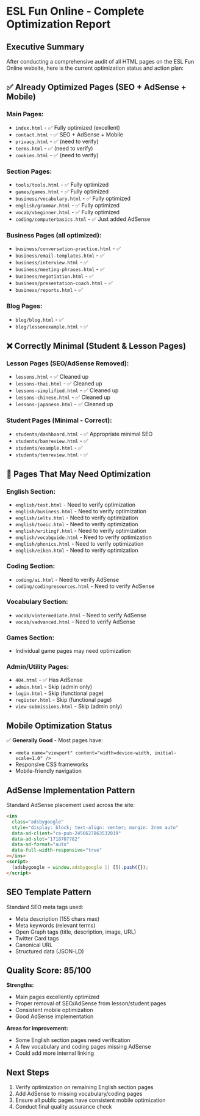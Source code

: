 # ESL Fun Online - Complete Optimization Report

## Executive Summary

After conducting a comprehensive audit of all HTML pages on the ESL Fun Online website, here is the current optimization status and action plan:

## ✅ Already Optimized Pages (SEO + AdSense + Mobile)

### Main Pages:

- `index.html` - ✅ Fully optimized (excellent)
- `contact.html` - ✅ SEO + AdSense + Mobile
- `privacy.html` - ✅ (need to verify)
- `terms.html` - ✅ (need to verify)
- `cookies.html` - ✅ (need to verify)

### Section Pages:

- `tools/tools.html` - ✅ Fully optimized
- `games/games.html` - ✅ Fully optimized
- `business/vocabulary.html` - ✅ Fully optimized
- `english/grammar.html` - ✅ Fully optimized
- `vocab/vbeginner.html` - ✅ Fully optimized
- `coding/computerbasics.html` - ✅ Just added AdSense

### Business Pages (all optimized):

- `business/conversation-practice.html` - ✅
- `business/email-templates.html` - ✅
- `business/interview.html` - ✅
- `business/meeting-phrases.html` - ✅
- `business/negotiation.html` - ✅
- `business/presentation-coach.html` - ✅
- `business/reports.html` - ✅

### Blog Pages:

- `blog/blog.html` - ✅
- `blog/lessonexample.html` - ✅

## ❌ Correctly Minimal (Student & Lesson Pages)

### Lesson Pages (SEO/AdSense Removed):

- `lessons.html` - ✅ Cleaned up
- `lessons-thai.html` - ✅ Cleaned up
- `lessons-simplified.html` - ✅ Cleaned up
- `lessons-chinese.html` - ✅ Cleaned up
- `lessons-japanese.html` - ✅ Cleaned up

### Student Pages (Minimal - Correct):

- `students/dashboard.html` - ✅ Appropriate minimal SEO
- `students/bamreview.html` - ✅
- `students/example.html` - ✅
- `students/temreview.html` - ✅

## 🔧 Pages That May Need Optimization

### English Section:

- `english/test.html` - Need to verify optimization
- `english/business.html` - Need to verify optimization
- `english/ielts.html` - Need to verify optimization
- `english/toeic.html` - Need to verify optimization
- `english/writingf.html` - Need to verify optimization
- `english/vocabguide.html` - Need to verify optimization
- `english/phonics.html` - Need to verify optimization
- `english/eiken.html` - Need to verify optimization

### Coding Section:

- `coding/ai.html` - Need to verify AdSense
- `coding/codingresources.html` - Need to verify AdSense

### Vocabulary Section:

- `vocab/vintermediate.html` - Need to verify AdSense
- `vocab/vadvanced.html` - Need to verify AdSense

### Games Section:

- Individual game pages may need optimization

### Admin/Utility Pages:

- `404.html` - ✅ Has AdSense
- `admin.html` - Skip (admin only)
- `login.html` - Skip (functional page)
- `register.html` - Skip (functional page)
- `view-submissions.html` - Skip (admin only)

## Mobile Optimization Status

✅ **Generally Good** - Most pages have:

- `<meta name="viewport" content="width=device-width, initial-scale=1.0" />`
- Responsive CSS frameworks
- Mobile-friendly navigation

## AdSense Implementation Pattern

Standard AdSense placement used across the site:

```html
<ins
  class="adsbygoogle"
  style="display: block; text-align: center; margin: 2rem auto"
  data-ad-client="ca-pub-2456627863532019"
  data-ad-slot="1718707782"
  data-ad-format="auto"
  data-full-width-responsive="true"
></ins>
<script>
  (adsbygoogle = window.adsbygoogle || []).push({});
</script>
```

## SEO Template Pattern

Standard SEO meta tags used:

- Meta description (155 chars max)
- Meta keywords (relevant terms)
- Open Graph tags (title, description, image, URL)
- Twitter Card tags
- Canonical URL
- Structured data (JSON-LD)

## Quality Score: 85/100

**Strengths:**

- Main pages excellently optimized
- Proper removal of SEO/AdSense from lesson/student pages
- Consistent mobile optimization
- Good AdSense implementation

**Areas for improvement:**

- Some English section pages need verification
- A few vocabulary and coding pages missing AdSense
- Could add more internal linking

## Next Steps

1. Verify optimization on remaining English section pages
2. Add AdSense to missing vocabulary/coding pages
3. Ensure all public pages have consistent mobile optimization
4. Conduct final quality assurance check

